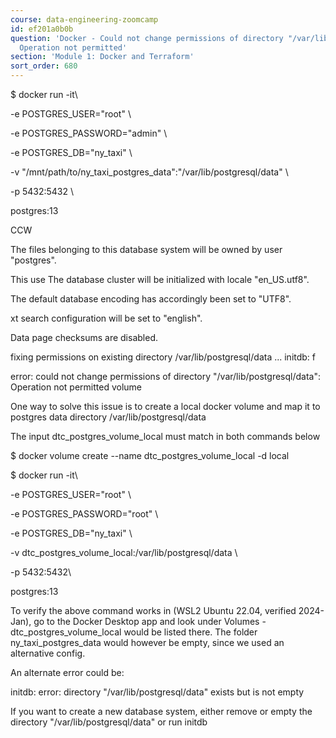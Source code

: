 ```yaml
---
course: data-engineering-zoomcamp
id: ef201a0b0b
question: 'Docker - Could not change permissions of directory "/var/lib/postgresql/data":
  Operation not permitted'
section: 'Module 1: Docker and Terraform'
sort_order: 680
---
```


$ docker run -it\

-e POSTGRES_USER="root" \

-e POSTGRES_PASSWORD="admin" \

-e POSTGRES_DB="ny_taxi" \

-v "/mnt/path/to/ny_taxi_postgres_data":"/var/lib/postgresql/data" \

-p 5432:5432 \

postgres:13

CCW

The files belonging to this database system will be owned by user "postgres".

This use The database cluster will be initialized with locale "en_US.utf8".

The default database encoding has accordingly been set to "UTF8".

xt search configuration will be set to "english".

Data page checksums are disabled.

fixing permissions on existing directory /var/lib/postgresql/data ... initdb: f

error: could not change permissions of directory "/var/lib/postgresql/data": Operation not permitted  volume

One way to solve this issue is to create a local docker volume and map it to postgres data directory /var/lib/postgresql/data

The input dtc_postgres_volume_local must match in both commands below

$ docker volume create --name dtc_postgres_volume_local -d local

$ docker run -it\

-e POSTGRES_USER="root" \

-e POSTGRES_PASSWORD="root" \

-e POSTGRES_DB="ny_taxi" \

-v dtc_postgres_volume_local:/var/lib/postgresql/data \

-p 5432:5432\

postgres:13

To verify the above command works in (WSL2 Ubuntu 22.04, verified 2024-Jan), go to the Docker Desktop app and look under Volumes - dtc_postgres_volume_local would be listed there. The folder ny_taxi_postgres_data would however be empty, since we used an alternative config.

An alternate error could be:

initdb: error: directory "/var/lib/postgresql/data" exists but is not empty

If you want to create a new database system, either remove or empty the directory "/var/lib/postgresql/data" or run initdb

